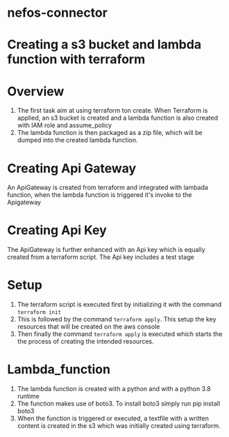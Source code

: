 # nefos-connector


# Creating a s3 bucket and lambda function with terraform

# Overview

1. The first task aim at using terraform ton create. When Terraform is applied, an s3 bucket is created and a lambda function is also created with IAM role and assume_policy
2. The lambda function is then packaged as a zip file, which will be dumped into the created lambda function.

# Creating Api Gateway
An ApiGateway is created from terraform and integrated with lambada function, when the lambda function is triggered it's invoke to the Apigateway

# Creating Api Key
The ApiGateway is further enhanced with an Api key which is equally created from a terraform script. The Api key includes a test stage


# Setup
1. The terraform script is executed first by initializing it with the command ```terraform init```
2. This is followed by the command ```terraform apply```. This setup the key resources that will be created on the aws console
3. Then finally the command ```terraform apply``` is executed which starts the the process of creating the intended resources. 


# Lambda_function
1. The lambda function is created with a python and with a python 3.8 runtime
2. The function makes use of boto3. To install boto3 simply run pip install boto3
3. When the function is triggered or executed, a textfile with a written content is created in the s3 which was initially created using terraform. 
